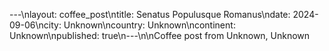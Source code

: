 ---\nlayout: coffee_post\ntitle: Senatus Populusque Romanus\ndate: 2024-09-06\ncity: Unknown\ncountry: Unknown\ncontinent: Unknown\npublished: true\n---\n\nCoffee post from Unknown, Unknown